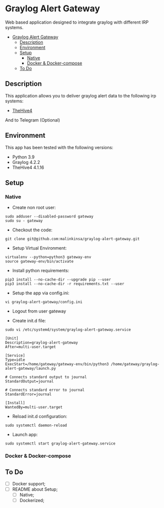 # Graylog Alert Gateway

Web based application designed to integrate graylog with different IRP systems.

- [Graylog Alert Gateway](#Graylog-Alert-Gateway)
  - [Description](#Description) 
  - [Environment](#Environment)
  - [Setup](#setup)
    - [Native](#native)
    - [Docker & Docker-compose](#docker--docker-compose)
  - [To Do](#To-Do)

## Description
This application allows you to deliver graylog alert data to the following irp systems:
- [TheHive4](https://thehive-project.org)

And to Telegram (Optional)

## Environment

This app has been tested with the following versions:
- Python 3.9
- Graylog 4.2.2
- TheHive4 4.1.16

## Setup

### Native
- Create non root user:
```
sudo adduser --disabled-password gateway
sudo su - gateway
```

- Checkout the code:
```
git clone git@github.com:malinkinsa/graylog-alert-gateway.git
```

- Setup Virtual Environment:
```
virtualenv --python=python3 gateway-env
source gateway-env/bin/activate
```

- Install python requirements:
```
pip3 install --no-cache-dir --upgrade pip --user
pip3 install --no-cache-dir -r requirements.txt --user
```

- Setup the app via config.ini:
```
vi graylog-alert-gateway/config.ini
```

- Logout from user gateway

- Create init.d file:
```
sudo vi /etc/systemd/system/graylog-alert-gateway.service

[Unit]
Description=graylog-alert-gateway
After=multi-user.target

[Service]
Type=idle
ExecStart=/home/gateway/gateway-env/bin/python3 /home/gateway/graylog-alert-gateway/launch.py

# Connects standard output to journal
StandardOutput=journal

# Connects standard error to journal
StandardError=journal

[Install]
WantedBy=multi-user.target
```

- Reload init.d configuration:
```
sudo systemctl daemon-reload
```

- Launch app:
```
sudo systemctl start graylog-alert-gateway.service
```

### Docker & Docker-compose

## To Do
- [ ] Docker support;
- [ ] README about Setup;
  - [ ] Native;
  - [ ] Dockerized;